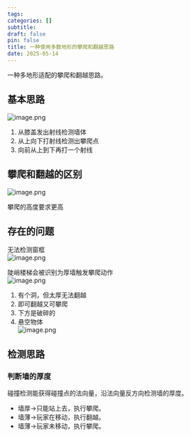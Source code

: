 ```yaml
---
tags:
categories: []
subtitle: 
draft: false
pin: false
title: 一种使用多数地形的攀爬和翻越思路
date: 2025-05-14
---
```


一种多地形适配的攀爬和翻越思路。
<!-- more -->

## 基本思路

![image.png](https://cdn.jsdelivr.net/gh/aizawaayame/blogimage@main/img/%E4%B8%80%E7%A7%8D%E9%80%82%E7%94%A8%E5%A4%9A%E6%95%B0%E5%9C%B0%E5%BD%A2%E7%9A%84%E6%94%80%E7%88%AC%E5%92%8C%E7%BF%BB%E8%B6%8A%E6%80%9D%E8%B7%AF-%E5%9F%BA%E6%9C%AC%E6%80%9D%E8%B7%AF.png)

1. 从膝盖发出射线检测墙体
2. 从上向下打射线检测出攀爬点
3. 向前从上到下再打一个射线

## 攀爬和翻越的区别

![image.png](https://cdn.jsdelivr.net/gh/aizawaayame/blogimage@main/img/%E4%B8%80%E7%A7%8D%E9%80%82%E5%BA%94%E5%A4%9A%E6%95%B0%E5%9C%B0%E5%BD%A2%E7%9A%84%E6%94%80%E7%88%AC%E5%92%8C%E7%BF%BB%E8%B6%8A%E6%80%9D%E8%B7%AF-%E7%BF%BB%E8%B6%8A%E5%92%8C%E6%94%80%E7%88%AC%E7%9A%84%E5%8C%BA%E5%88%AB.png)

攀爬的高度要求更高  

## 存在的问题

无法检测窗框  
![image.png](https://cdn.jsdelivr.net/gh/aizawaayame/blogimage@main/img/%E7%A7%8D%E4%BD%BF%E7%94%A8%E5%A4%9A%E6%95%B0%E5%9C%B0%E5%BD%A2%E7%9A%84%E6%94%80%E7%88%AC%E5%92%8C%E7%BF%BB%E8%B6%8A%E6%80%9D%E8%B7%AF-%E6%97%A0%E6%B3%95%E6%A3%80%E6%B5%8B%E7%AA%97%E6%A1%86.png)

陡峭楼梯会被识别为厚墙触发攀爬动作  
![image.png](https://cdn.jsdelivr.net/gh/aizawaayame/blogimage@main/img/%E7%A7%8D%E4%BD%BF%E7%94%A8%E5%A4%9A%E6%95%B0%E5%9C%B0%E5%BD%A2%E7%9A%84%E6%94%80%E7%88%AC%E5%92%8C%E7%BF%BB%E8%B6%8A%E6%80%9D%E8%B7%AF-%E9%99%A1%E5%B3%AD%E6%A5%BC%E6%A2%AF%E8%A2%AB%E8%AF%86%E5%88%AB%E4%B8%BA%E5%8E%9A%E5%A2%99.png)

1. 有个洞，但太厚无法翻越
2. 即可翻越又可攀爬
3. 下方是破碎的
4. 悬空物体  
![image.png](https://cdn.jsdelivr.net/gh/aizawaayame/blogimage@main/img/%E4%B8%80%E7%A7%8D%E4%BD%BF%E7%94%A8%E5%A4%9A%E6%95%B0%E5%9C%B0%E5%BD%A2%E7%9A%84%E6%94%80%E7%88%AC%E5%92%8C%E7%BF%BB%E8%B6%8A%E6%80%9D%E8%B7%AF-%E6%9E%81%E7%AB%AF%E6%83%85%E5%86%B5%E7%9A%84%E8%AF%86%E5%88%AB.png)

## 检测思路

### 判断墙的厚度

碰撞检测能获得碰撞点的法向量，沿法向量反方向检测墙的厚度。
- 墙厚->只能站上去，执行攀爬。
- 墙薄->玩家在移动，执行翻越。
- 墙薄->玩家未移动，执行攀爬。
